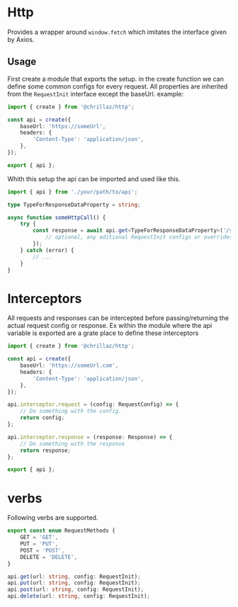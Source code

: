# Http

Provides a wrapper around `window.fetch` which imitates the interface given by Axios.

## Usage

First create a module that exports the setup.
in the create function we can define some common configs for every request. All properties are inherited from the `RequestInit` interface except the baseUrl.
example:

```ts
import { create } from '@chrillaz/http';

const api = create({
	baseUrl: 'https://someUrl',
	headers: {
		'Content-Type': 'application/json',
	},
});

export { api };
```

Whith this setup the api can be imported and used like this.

```ts
import { api } from './your/path/to/api';

type TypeForResponseDataProperty = string;

async function someHttpCall() {
	try {
		const response = await api.get<TypeForResponseDataProperty>('/someUrlPath', {
			// optional, any aditional RequestInit configs or overrides
		});
	} catch (error) {
		// ...
	}
}
```

# Interceptors

All requests and responses can be intercepted before passing/returning the actual request config or response.
Ex within the module where the api variable is exported are a grate place to define these interceptors

```ts
import { create } from '@chrillaz/http';

const api = create({
	baseUrl: 'https://someUrl.com',
	headers: {
		'Content-Type': 'application/json',
	},
});

api.interceptor.request = (config: RequestConfig) => {
	// Do something with the config.
	return config;
};

api.interceptor.response = (response: Response) => {
	// Do something with the response
	return response;
};

export { api };
```

# verbs

Following verbs are supported.

```ts
export const enum RequestMethods {
	GET = 'GET',
	PUT = 'PUT',
	POST = 'POST',
	DELETE = 'DELETE',
}

api.get(url: string, config: RequestInit);
api.put(url: string, config: RequestInit);
api.post(url: string, config: RequestInit);
api.delete(url: string, config: RequestInit);
```

